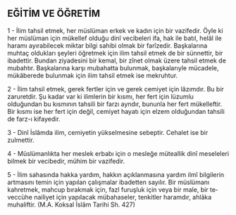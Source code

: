 ## EĞİTİM VE ÖĞRETİM

1 - İlim tahsil etmek, her müslüman erkek ve kadın için bir vazifedir. Öyle ki her müs­lüman için mükellef olduğu dinî vecibeleri ifa, hak ile batıl, helâl ile haramı ayırabilecek miktar bilgi sahibi olmak bir farîzedir. Başka­larına muhtaç oldukları şeyleri öğretmek için ilim tahsil etmek de bir sünnettir, bir ibadettir. Bundan ziyadesini bir kemal, bir zînet olmak üzere tahsil etmek de mubahtır. Başkalarına karşı mubahatta bulunmak, başkalarıyle müca­dele, mükâberede bulunmak için ilim tahsil et­mek ise mekruhtur.

2 - İlim tahsil etmek, gerek fertler için ve gerek cemiyet için lâzımdır. Bu bir zaruretdir. Şu kadar var ki ilimlerin bir kısmı, her fert için lüzumlu olduğundan bu kısmının tahsili bir far­zı ayndır, bununla her fert mükelleftir. Bir kıs­mı ise her fert için değil, cemiyet hayatı için elzem olduğundan tahsili de farz-ı kifayedir.

3 - Dinî İslâmda ilim, cemiyetin yükselme­sine sebeptir. Cehalet ise bir zulmettir.

4 - Müslümanlıkta her meslek erbabı için o mesleğe müteallik dinî meseleleri bilmek bir vecibedir, mühim bir vazifedir.

5 - İlim sahasında hakka yardım, hakkın açıklanmasına yardım ilmî bilgilerin artmasını temin için yapılan çalışmalar ibadetten sayılır. Bir müslümanı kahretmek, mahcup bırakmak için, fazl furuşluk için veya bir male, bir te­veccühe nailiyet için yapılacak mübahaseler, tenkitler haramdır, ahlâka muhaliftir. (M.A. Koksal İslâm Tarihi Sh. 427)
